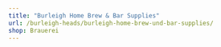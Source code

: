 ```yaml
---
title: "Burleigh Home Brew & Bar Supplies"
url: /burleigh-heads/burleigh-home-brew-und-bar-supplies/
shop: Brauerei
---
```

